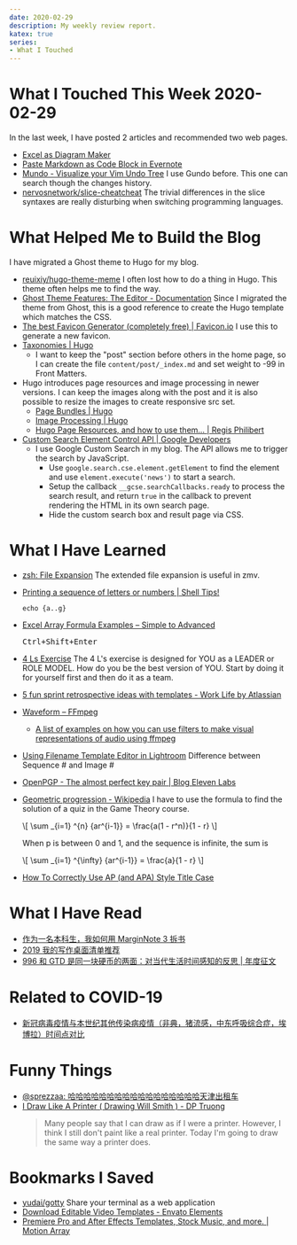 ```yaml
---
date: 2020-02-29
description: My weekly review report.
katex: true
series:
- What I Touched
---
```


# What I Touched This Week 2020-02-29

In the last week, I have posted 2 articles and recommended two web pages.

* [Excel as Diagram Maker](ia-writer://open?path=/Locations/iCloud/§%20Blog/Posts/Posts%20-%202020/2002%20-%20Excel%20as%20Diagram%20Maker/♯%20Excel%20as%20Diagram%20Maker.md)
* [Paste Markdown as Code Block in Evernote](https://gist.github.com/9be340cba58cb459ed265f49202a05bf)
* [Mundo - Visualize your Vim Undo Tree](https://simnalamburt.github.io/vim-mundo/)
    I use Gundo before. This one can search though the changes history.
* [nervosnetwork/slice-cheatcheat](https://github.com/nervosnetwork/slice-cheatcheat)
    The trivial differences in the slice syntaxes are really disturbing when switching programming languages.

<!--more-->

# What Helped Me to Build the Blog

I have migrated a Ghost theme to Hugo for my blog.

-   [reuixiy/hugo-theme-meme](https://github.com/reuixiy/hugo-theme-meme)
    I often lost how to do a thing in Hugo. This theme often helps me to find the way.
-   [Ghost Theme Features: The Editor - Documentation](https://ghost.org/docs/api/v3/handlebars-themes/editor/)
    Since I migrated the theme from Ghost, this is a good reference to create the Hugo template which matches the CSS.
-   [The best Favicon Generator (completely free) | Favicon.io](https://favicon.io/favicon-generator/)
    I use this to generate a new favicon.
-   [Taxonomies | Hugo](https://gohugo.io/content-management/taxonomies/)
    -   I want to keep the "post" section before others in the home page, so I can create the file `content/post/_index.md` and set weight to -99 in Front Matters.
-   Hugo introduces page resources and image processing in newer versions. I can keep the images along with the post and it is also possible to resize the images to create responsive src set.
    -   [Page Bundles | Hugo](https://gohugo.io/content-management/page-bundles/)
    -   [Image Processing | Hugo](http://gohugo.io/content-management/image-processing/)
    -   [Hugo Page Resources, and how to use them... | Regis Philibert](https://regisphilibert.com/blog/2018/01/hugo-page-resources-and-how-to-use-them/)
-   [Custom Search Element Control API | Google Developers](https://developers.google.com/custom-search/docs/element)
    -   I use Google Custom Search in my blog. The API allows me to trigger the search by JavaScript.
        -   Use `google.search.cse.element.getElement` to find the element and use `element.execute('news')` to start a search.
        -   Setup the callback `__gcse.searchCallbacks.ready` to process the search result, and return `true` in the callback to prevent rendering the HTML in its own search page.
        -   Hide the custom search box and result page via CSS.

# What I Have Learned
-   [zsh: File Expansion](http://zsh.sourceforge.net/Doc/Release/Expansion.html)
    The extended file expansion is useful in zmv.

-   [Printing a sequence of letters or numbers | Shell Tips!](https://www.shell-tips.com/2008/01/14/printing-a-sequence-of-letters-or-numbers/)

    ```
    echo {a..g}
    ```

-   [Excel Array Formula Examples – Simple to Advanced](https://www.vertex42.com/blog/excel-formulas/array-formula-examples.html)

    <kbd>Ctrl+Shift+Enter</kbd>

-   [4 Ls Exercise](https://trello.com/templates/personal/4-ls-exercise-Bay7DwxN)
    The 4 L's exercise is designed for YOU as a LEADER or ROLE MODEL. How do you be the best version of YOU. Start by doing it for yourself first and then do it as a team.
-   [5 fun sprint retrospective ideas with templates - Work Life by Atlassian](https://www.atlassian.com/blog/jira-software/5-fun-sprint-retrospective-ideas-templates)
-   [Waveform – FFmpeg](https://trac.ffmpeg.org/wiki/Waveform)
    -   [A list of examples on how you can use filters to make visual representations of audio using ffmpeg](https://gist.github.com/seyoum/4455e9bed74241bfbd640a8083fd38b3)
-   [Using Filename Template Editor in Lightroom](https://photographylife.com/using-filename-template-editor-in-lightroom)
    Difference between Sequence \# and Image \#
-   [OpenPGP - The almost perfect key pair | Blog Eleven Labs](https://blog.eleven-labs.com/en/openpgp-almost-perfect-key-pair-part-1/)
-   [Geometric progression - Wikipedia](http://en.wikipedia.org/wiki/Geometric_progression)
    I have to use the formula to find the solution of a quiz in the Game Theory course.

    \\[ \sum _{i=1} ^{n} {ar^{i-1}} = \frac{a(1 - r^n)}{1 - r} \\]

    When p is between 0 and 1, and the sequence is infinite, the sum is

    \\[ \sum _{i=1} ^{\infty} {ar^{i-1}} = \frac{a}{1 - r} \\]

-   [How To Correctly Use AP (and APA) Style Title Case](https://www.bkacontent.com/how-to-correctly-use-apa-style-title-case/)

# What I Have Read
-   [作为一名本科生，我如何用 MarginNote 3 拆书](https://sspai.com/post/58621)
-   [2019 我的写作桌面清单推荐](https://sspai.com/post/58833)
-   [996 和 GTD 是同一块硬币的两面：对当代生活时间感知的反思 | 年度征文](https://sspai.com/post/58829)

# Related to COVID-19

-   [新冠病毒疫情与本世纪其他传染病疫情（非典，猪流感，中东呼吸综合症，埃博拉）时间点对比](https://twitter.com/doitian/status/1231077127765872641)

# Funny Things
-   [@sprezzaa: 哈哈哈哈哈哈哈哈哈哈哈哈哈哈哈哈哈天津出租车](https://twitter.com/doitian/status/1228704476497879046)
-   [I Draw Like A Printer ( Drawing Will Smith ) - DP Truong](https://www.youtube.com/watch?v=qyW12gDeWPI)
    > Many people say that I can draw as if I were a printer. However, I think I still don't paint like a real printer. Today I'm going to draw the same way a printer does.

# Bookmarks I Saved
-   [yudai/gotty](https://github.com/yudai/gotty)
    Share your terminal as a web application
-   [Download Editable Video Templates - Envato Elements](https://elements.envato.com/video-templates/compatible-with-final-cut-pro?_ga=2.21989499.1362849140.1582036564-1530649263.1582036564&_gac=1.82340580.1582036564.Cj0KCQiAs67yBRC7ARIsAF49CdW27V0CoORg_po279xQMz_hIboHKSI8iY8dqXac94QJerBXlyTRLCkaAhagEALw_wcB)
-   [Premiere Pro and After Effects Templates, Stock Music, and more. | Motion Array](https://motionarray.com/browse?date_added=last-6-months&sort_by=most-popular&categories=final-cut-pro-templates&page=1&gclid=Cj0KCQiAs67yBRC7ARIsAF49CdWyiyz0rfky95TcmZJpB3MDW4JiCR0JuceuEH3swrYWOs2aLxio11waAjTCEALw_wcB)

